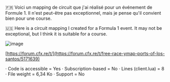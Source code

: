 :fr:
Voici un mapping de circuit que j'ai réalisé pour un événement de Formule 1. Il n'est peut-être pas exceptionnel, mais je pense qu'il convient bien pour une course.

:us:
Here is a circuit mapping I created for a Formula 1 event. It may not be exceptional, but I think it is suitable for a course.

![image](https://github.com/user-attachments/assets/26286b05-30d6-4608-af77-4cf8149ce466)

[https://forum.cfx.re/t/](https://forum.cfx.re/t/free-race-ymap-ports-of-los-santos/5171639)


· Code is accessible = Yes
· Subscription-based = No
· Lines (client.lua) = 8
· File weight = 6,34 Ko
· Support = No

